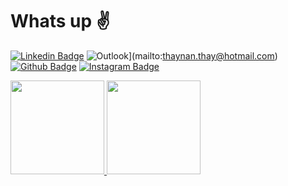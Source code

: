 # Whats up :v:

[![Linkedin Badge](https://img.shields.io/badge/-LinkedIn-blue?style=flat-square&logo=Linkedin&logoColor=white&link=https://www.linkedin.com/in/thaynanribeiro/)](https://www.linkedin.com/in/thaynanribeiro/)
 ![Outlook](https://img.shields.io/badge/Microsoft_Outlook-0078D4?style=for-the-badge&logo=microsoft-outlook&logoColor=white&link=mailto:thaynan.thay@hotmail.com)](mailto:thaynan.thay@hotmail.com)
 [![Github Badge](https://img.shields.io/badge/-Github-000?style=flat-square&logo=Github&logoColor=white&link=https://github.com/thaynanribeiro)](https://github.com/thaynanribeiro)
 [![Instagram Badge](https://img.shields.io/badge/Instagram-%23E4405F.svg?style=for-the-badge&logo=Instagram&logoColor=white&link=https://www.instagram.com/thay_henriquee)](https://www.instagram.com/thay_henriquee/)


 <div>
  <a href="https://github.com/ThaynanRibeiro">
  <img height="150em" src="https://github-readme-stats.vercel.app/api?username=thaynanribeiro&show_icons=true&theme=chartreuse-dark&include_all_commits=true&count_private=true"/>
  <img height="150em" src="https://github-readme-stats.vercel.app/api/top-langs/?username=thaynanribeiro&layout=compact&langs_count=7&theme=chartreuse-dark"/>
</div>

<!--
Here are some ideas to get you started:

- ?? I’m currently working on ...
- ?? I’m currently learning ...
- ?? I’m looking to collaborate on ...
- ?? I’m looking for help with ...
- ?? Ask me about ...
- ?? How to reach me: ...
- ?? Pronouns: ...
- ? Fun fact: ... 
